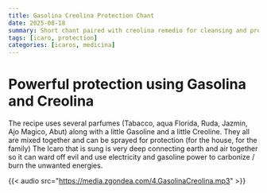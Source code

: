 ```yaml
---
title: Gasolina Creolina Protection Chant
date: 2025-08-18
summary: Short chant paired with creolina remedio for cleansing and protection.
tags: [icaro, protection]
categories: [icaros, medicina]
---
```


# Powerful protection using Gasolina and Creolina

The recipe uses several parfumes (Tabacco, aqua Florida, Ruda, Jazmin, Ajo Magico, Abut) along with a little Gasoline and a little Creoline. They all are mixed together and can be sprayed for protection (for the house, for the family) 
The Icaro that is sung is very deep connecting earth and air together so it can ward off evil and use electricity and gasoline power to carbonize / burn the unwanted energies. 

{{< audio src="https://media.zgondea.com/4.GasolinaCreolina.mp3" >}}
